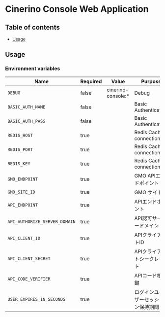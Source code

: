 # Cinerino Console Web Application

## Table of contents

* [Usage](#usage)

## Usage

### Environment variables

| Name                          | Required | Value              | Purpose                |
|-------------------------------|----------|--------------------|------------------------|
| `DEBUG`                       | false    | cinerino-console:* | Debug                  |
| `BASIC_AUTH_NAME`             | false    |                    | Basic Authentication   |
| `BASIC_AUTH_PASS`             | false    |                    | Basic Authentication   |
| `REDIS_HOST`                  | true     |                    | Redis Cache connection |
| `REDIS_PORT`                  | true     |                    | Redis Cache connection |
| `REDIS_KEY`                   | true     |                    | Redis Cache connection |
| `GMO_ENDPOINT`                | true     |                    | GMO APIエンドポイント         |
| `GMO_SITE_ID`                 | true     |                    | GMO サイトID              |
| `API_ENDPOINT`                | true     |                    | APIエンドポイント             |
| `API_AUTHORIZE_SERVER_DOMAIN` | true     |                    | API認可サーバードメイン          |
| `API_CLIENT_ID`               | true     |                    | APIクライアントID            |
| `API_CLIENT_SECRET`           | true     |                    | APIクライアントシークレット        |
| `API_CODE_VERIFIER`           | true     |                    | APIコード検証鍵              |
| `USER_EXPIRES_IN_SECONDS`     | true     |                    | ログインユーザーセッション保持期間      |

